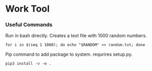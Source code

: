 # Work Tool

### Useful Commands
Run in bash directly. Creates a text file with 1000 random numbers.
```
for i in $(seq 1 1000); do echo "$RANDOM" >> random.txt; done
```

Pip command to add package to system. requrires setup.py.
```
pip3 install -v -e .
```